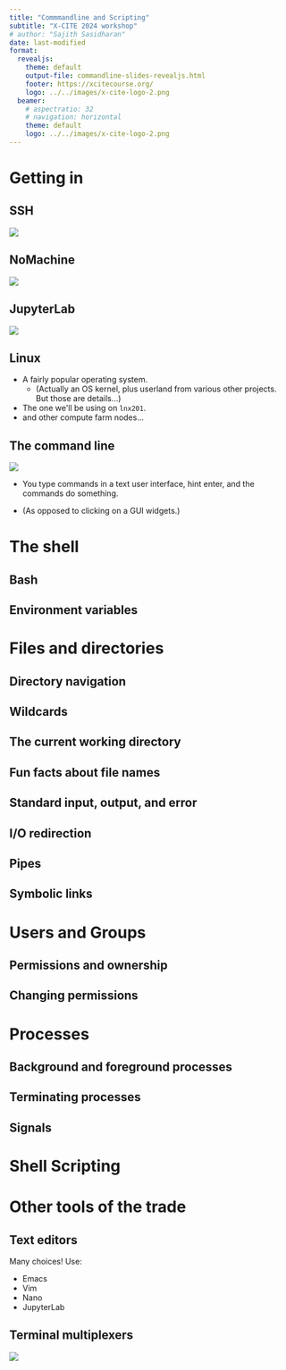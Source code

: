 ```yaml
---
title: "Commmandline and Scripting"
subtitle: "X-CITE 2024 workshop"
# author: "Sajith Sasidharan"
date: last-modified
format:
  revealjs:
    theme: default
    output-file: commandline-slides-revealjs.html
    footer: https://xcitecourse.org/
    logo: ../../images/x-cite-logo-2.png
  beamer:
    # aspectratio: 32
    # navigation: horizontal
    theme: default
    logo: ../../images/x-cite-logo-2.png
---
```


# Getting in

## SSH

![](lnx201.png)

## NoMachine

![](nomachine.png)

## JupyterLab

![](jupyter01.png)

## Linux

- A fairly popular operating system.
  - (Actually an OS kernel, plus userland from various other projects.
    But those are details...)
- The one we'll be using on `lnx201`.
- and other compute farm nodes...


## The command line

![](lnx201.png)

- You type commands in a text user interface, hint enter, and the
commands do something.

- (As opposed to clicking on a GUI widgets.)


# The shell

## Bash

## Environment variables

# Files and directories

## Directory navigation

## Wildcards

## The current working directory

## Fun facts about file names

## Standard input, output, and error

## I/O redirection

## Pipes

## Symbolic links

# Users and Groups

## Permissions and ownership

## Changing permissions


# Processes

## Background and foreground processes

## Terminating processes

## Signals

# Shell Scripting

# Other tools of the trade

## Text editors

Many choices! Use:

- Emacs
- Vim
- Nano
- JupyterLab


## Terminal multiplexers

![](tmux.png)

